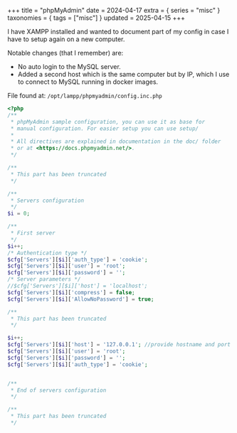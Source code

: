 +++
title = "phpMyAdmin"
date = 2024-04-17
extra = { series = "misc" }
taxonomies = { tags = ["misc"] }
updated = 2025-04-15
+++

I have XAMPP installed and wanted to document part of my config in case I have to setup again on a new computer.

Notable changes (that I remember) are:

- No auto login to the MySQL server.
- Added a second host which is the same computer but by IP, which I use to connect to MySQL running in docker images.

File found at: `/opt/lampp/phpmyadmin/config.inc.php`

```php
<?php
/**
 * phpMyAdmin sample configuration, you can use it as base for
 * manual configuration. For easier setup you can use setup/
 *
 * All directives are explained in documentation in the doc/ folder
 * or at <https://docs.phpmyadmin.net/>.
 */

/** 
 * This part has been truncated
 */

/**
 * Servers configuration
 */
$i = 0;

/**
 * First server
 */
$i++;
/* Authentication type */
$cfg['Servers'][$i]['auth_type'] = 'cookie';
$cfg['Servers'][$i]['user'] = 'root';
$cfg['Servers'][$i]['password'] = '';
/* Server parameters */
//$cfg['Servers'][$i]['host'] = 'localhost';
$cfg['Servers'][$i]['compress'] = false;
$cfg['Servers'][$i]['AllowNoPassword'] = true;

/** 
 * This part has been truncated
 */

$i++;
$cfg['Servers'][$i]['host'] = '127.0.0.1'; //provide hostname and port if other than default
$cfg['Servers'][$i]['user'] = 'root';  
$cfg['Servers'][$i]['password'] = '';  
$cfg['Servers'][$i]['auth_type'] = 'cookie';


/**
 * End of servers configuration
 */

/** 
 * This part has been truncated
 */
```
